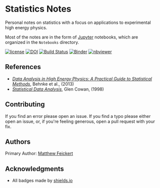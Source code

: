 # Statistics Notes

Personal notes on statistics with a focus on applications to experimental high energy physics.

Most of the notes are in the form of [Jupyter](http://jupyter.org/) notebooks, which are organized in the `Notebooks` directory.

[![license](https://img.shields.io/github/license/matthewfeickert/Statistics-Notes.svg)]()
[![DOI](https://zenodo.org/badge/91207877.svg)](https://zenodo.org/badge/latestdoi/91207877)
[![Build Status](https://travis-ci.com/matthewfeickert/Statistics-Notes.svg?branch=master)](https://travis-ci.com/matthewfeickert/Statistics-Notes)
[![Binder](https://mybinder.org/badge_logo.svg)](https://mybinder.org/v2/gh/matthewfeickert/Statistics-Notes/master)
[![nbviewer](https://img.shields.io/badge/view%20on-nbviewer-brightgreen.svg)](http://nbviewer.jupyter.org/github/matthewfeickert/Statistics-Notes/tree/master/Notebooks/)

## References

- [_Data Analysis in High Energy Physics: A Practical Guide to Statistical Methods_](http://eu.wiley.com/WileyCDA/WileyTitle/productCd-3527410589.html), Behnke et al., (2013)
- [_Statistical Data Analysis_](http://www.pp.rhul.ac.uk/~cowan/sda/), Glen Cowan, (1998)

## Contributing

If you find an error please open an issue. If you find a typo please either open an issue, or, if you're feeling generous, open a pull request with your fix.

## Authors

Primary Author: [Matthew Feickert](http://www.matthewfeickert.com/)

## Acknowledgments

- All badges made by [shields.io](http://shields.io/)
